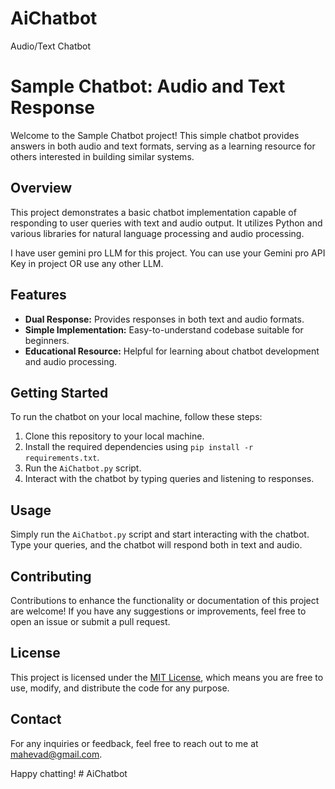# AiChatbot
Audio/Text Chatbot
# Sample Chatbot: Audio and Text Response

Welcome to the Sample Chatbot project! This simple chatbot provides answers in both audio and text formats, serving as a learning resource for others interested in building similar systems.

## Overview

This project demonstrates a basic chatbot implementation capable of responding to user queries with text and audio output. It utilizes Python and various libraries for natural language processing and audio processing.

I have user gemini pro LLM for this project. You can use your Gemini pro API Key in project OR use any other LLM.

## Features

- **Dual Response:** Provides responses in both text and audio formats.
- **Simple Implementation:** Easy-to-understand codebase suitable for beginners.
- **Educational Resource:** Helpful for learning about chatbot development and audio processing.

## Getting Started

To run the chatbot on your local machine, follow these steps:

1. Clone this repository to your local machine.
2. Install the required dependencies using `pip install -r requirements.txt`.
3. Run the `AiChatbot.py` script.
4. Interact with the chatbot by typing queries and listening to responses.

## Usage

Simply run the `AiChatbot.py` script and start interacting with the chatbot. Type your queries, and the chatbot will respond both in text and audio.

## Contributing

Contributions to enhance the functionality or documentation of this project are welcome! If you have any suggestions or improvements, feel free to open an issue or submit a pull request.

## License

This project is licensed under the [MIT License](LICENSE), which means you are free to use, modify, and distribute the code for any purpose.


## Contact

For any inquiries or feedback, feel free to reach out to me at [mahevad@gmail.com](mailto:mahevad@gmail.com).

Happy chatting!
#   A i C h a t b o t  
 